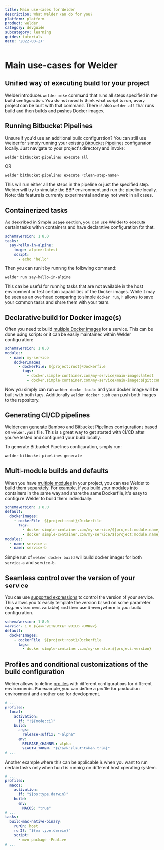 ```yaml
---
title: Main use-cases for Welder
description: What Welder can do for you?
platform: platform
product: welder
category: devguide
subcategory: learning
guides: tutorials
date: '2022-08-23'
---
```


# Main use-cases for Welder

## Unified way of executing build for your project

Welder introduces `welder make` command that runs all steps specified in the build configuration. You do not
need to think what script to run, every project can be built with that command. There is also `welder all` that 
runs build and then builds and pushes Docker images.

## Running Bitbucket Pipelines

Unsure if you'd use an additional build configuration? You can still use Welder for simply running
your existing [Bitbucket Pipelines](/howto/running-bitbucket-pipelines/) configuration locally. 
Just navigate to your project's directory and invoke: 

```bash
welder bitbucket-pipelines execute all
```
OR
```bash
welder bitbucket-pipelines execute <clean-step-name>
```

This will run either all the steps in the pipeline or just the specified step. Welder will try to simulate the 
BBP environment and run the pipeline locally. Note: this feature is currently experimental and may not work in all cases.

## Containerized tasks

As described in [Simple usage](/howto/simple-usage/) section, you can use Welder to execute certain
tasks within containers and have declarative configuration for that.

```yaml
schemaVersion: 1.8.0
tasks:
  say-hello-in-alpine:
    image: alpine:latest
    script:
      - echo "hello"
```
Then you can run it by running the following command:
```bash
welder run say-hello-in-alpine
```

This can be useful for running tasks that are not available in the host environment or test certain capabilities of the
Docker images. While it may be seen as an overhead comparing to simple `docker run`, it allows to save your common tasks
and share them with your team.

## Declarative build for Docker image(s)

Often you need to build [multiple Docker images](/howto/build-and-test-service/#docker-images) 
for a service. This can be done using scripts or it can be easily maintained within Welder configuration:

```yaml
schemaVersion: 1.8.0
modules:
  - name: my-service
    dockerImages:
      - dockerFile: ${project:root}/Dockerfile
        tags:
          - docker.simple-container.com/my-service/main-image:latest
          - docker.simple-container.com/my-service/main-image:${git:commit.short}
```
Now you simply can run `welder docker build` and your docker image will be built with both tags. Additionally 
`welder docker push` can push both images to the repository.

## Generating CI/CD pipelines

Welder can [generate](/howto/generating-ci-cd-pipelines) Bamboo and Bitbucket Pipelines 
configurations based on `welder.yaml` file. This is a great way to get started with CI/CD after you've tested 
and configured your build locally.

To generate Bitbucket Pipelines configuration, simply run:

```bash
welder bitbucket-pipelines generate
```

## Multi-module builds and defaults

When you have [multiple modules](/howto/build-and-test-service/#multi-module-builds) in your 
project, you can use Welder to build them separately. For example, if you build your modules into containers in 
the same way and share the same Dockerfile, it's easy to configure Welder to build them individually:

```yaml
schemaVersion: 1.8.0
default:
  dockerImages:
    - dockerFile: ${project:root}/Dockerfile
      tags:
        - docker.simple-container.com/my-service/${project:module.name}:latest
        - docker.simple-container.com/my-service/${project:module.name}:${git:commit.short}
modules:
  - name: service-a
  - name: service-b
```

Simple run of `welder docker build` will build docker images for both `service-a` and `service-b`.

## Seamless control over the version of your service

You can use [supported expressions](/howto/expressions) to control the version of your service. 
This allows you to easily template the version based on some parameter (e.g. environment variable) and then use it 
everywhere in your build configuration.

```yaml
schemaVersion: 1.8.0
version: 1.0.${env:BITBUCKET_BUILD_NUMBER}
default:
  dockerImages:
    - dockerFile: ${project:root}/Dockerfile
      tags:
        - docker.simple-container.com/my-service:${project:version}
```

## Profiles and conditional customizations of the build configuration

Welder allows to define [profiles](/howto/profiles-and-modes) with different configurations for 
different environments. For example, you can define a profile for production environment and another one for development.

```yaml
# ...
profiles:
  local:
    activation:
      if: "!${mode:ci}"
    build:
      args:
        release-suffix: "-alpha"
      env:
        RELEASE_CHANNEL: alpha
        SLAUTH_TOKEN: "${task:slauthtoken.trim}"
# ...
```

Another example where this can be applicable is when you want to run certain tasks only when build is running on 
different host operating system.

```yaml
# ...
profiles:
  macos:
    activation:
      if: "${os:type.darwin}"
    build:
      env:
        MACOS: "true"
# ...
tasks:
  build-mac-native-binary:
    runOn: host
    runIf: "${os:type.darwin}"
    script:
      - mvn package -Pnative
# ...
```